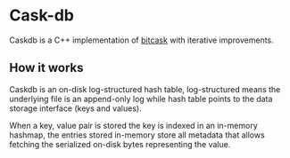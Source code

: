 # Cask-db

Caskdb is a C++ implementation of [bitcask](https://riak.com/assets/bitcask-intro.pdf)
with iterative improvements.

## How it works

Caskdb is an on-disk log-structured hash table, log-structured means the underlying file
is an append-only log while hash table points to the data storage interface (keys and values).

When a key, value pair is stored the key is indexed in an in-memory hashmap, the entries stored
in-memory store all metadata that allows fetching the serialized on-disk bytes representing the
value.
